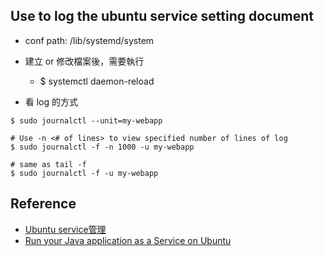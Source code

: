 ## Use to log the ubuntu service setting document
  * conf path: /lib/systemd/system
  * 建立 or 修改檔案後，需要執行
    * $ systemctl daemon-reload

  * 看 log 的方式
```
$ sudo journalctl --unit=my-webapp

# Use -n <# of lines> to view specified number of lines of log
$ sudo journalctl -f -n 1000 -u my-webapp

# same as tail -f
$ sudo journalctl -f -u my-webapp
```

## Reference
  * [Ubuntu service管理](https://chenhh.gitbooks.io/ubuntu-linux/content/service.html)
  * [Run your Java application as a Service on Ubuntu](https://medium.com/@sulmansarwar/run-your-java-application-as-a-service-on-ubuntu-544531bd6102)

